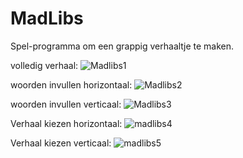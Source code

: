# MadLibs

Spel-programma om een grappig verhaaltje te maken.

volledig verhaal:
![Madlibs1](Madlibs1.png)

woorden invullen horizontaal:
![Madlibs2](Madlibs2.png)

woorden invullen verticaal:
![Madlibs3](madlibs3.png)

Verhaal kiezen horizontaal:
![madlibs4](madlibs4.png)

Verhaal kiezen verticaal:
![madlibs5](madlibs5.png)
